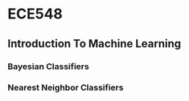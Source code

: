# ECE548
## Introduction To Machine Learning

### Bayesian Classifiers

### Nearest Neighbor Classifiers
